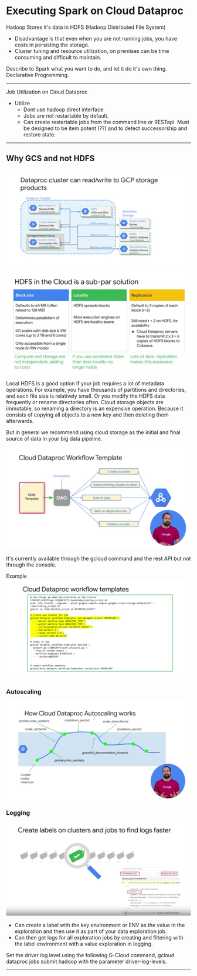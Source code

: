 # Executing Spark on Cloud Dataproc

Hadoop
Stores it's data in HDFS (Hadoop Distributed File System)
- Disadvantage is that even when you are not running jobs, you have costs in persisting the storage.
- Cluster tuning and resource utilization, on premises can be time consuming and difficult to maintain.


Describe to Spark what you want to do, and let it do it's own thing.
Declarative Programming.

-------------


Job Utilization on Cloud Dataproc

- Utilize
  - Dont use hadoop direct interface
  - Jobs are not restartable by default.
  - Can create restartable jobs from the command line or RESTapi. Must be designed to be item potent (??) and to detect successorship and restore state.

----------------

## Why GCS and not HDFS

![alt text](./imgs/img6.png "k")



![alt text](./imgs/img7.png "k")


Local HDFS is a good option if your job requires a lot of metadata operations.
For example, you have thousands of partitions and
directories, and each file size is relatively small.
Or you modify the HDFS data frequently or rename directories often.
Cloud storage objects are immutable, so
renaming a directory is an expensive operation.
Because it consists of copying all objects to a new key and
then deleting them afterwards.

But in general we recommend using cloud storage as the initial and
final source of data in your big data pipeline. 

![alt text](./imgs/img8.png "k")

It's currently available through the gcloud command and the rest API but
not through the console. 

Example 
![alt text](./imgs/img9.png "k")


### Autoscaling

![alt text](./imgs/img10.png "k")

### Logging

![alt text](./imgs/img11.png "k")
- Can create
a label with the key environment or
ENV as the value in the exploration
and then use it as part of your data exploration job. 
- Can then get logs for
all exploration jobs by creating and
filtering with the label environment with
a value exploration in logging. 

Set the driver log level
using the following G-Cloud command,
gcloud dataproc jobs submit
hadoop with the parameter driver-log-levels. 

------------

